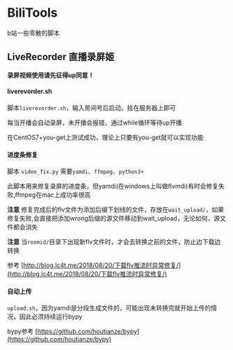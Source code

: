 # BiliTools
b站一些零散的脚本


## LiveRecorder 直播录屏姬

**录屏视频使用请先征得up同意！**

#### liverevorder.sh
脚本`liverevorder.sh`，输入房间号后启动，挂在服务器上即可

每当开播会自动录屏，未开播会报错，通过while循环等待up开播

在CentOS7+you-get上测试成功，理论上只要有you-get就可以实现功能

#### 进度条修复


脚本 `video_fix.py` 需要`yamdi`、`ffmpeg`、`python3+`

此脚本用来修复录屏的进度条，但yamdi(在windows上叫做flvmdi)有时会修复失败,ffmpeg在mac上成功率很高

**注意** 修复完成后的flv文件为添加后缀下划线的文件，存放在`wait_upload/`，如果修复失败,会直接把添加wrong后缀的源文件移动到wait_upload，无论如何，源文件都会消失

**注意** 当`roomid/`目录下出现新flv文件时，才会去转换之前的文件，防止边下载边转换


参考 [http://blog.lc4t.me/2018/08/20/下载flv推流时异常修复/](http://blog.lc4t.me/2018/08/20/下载flv推流时异常修复/)

#### 自动上传

`upload.sh`，因为yamdi是分段生成文件的，可能出现未转换完就开始上传的情况，因此必须持续运行bypy

bypy参考 [https://github.com/houtianze/bypy](https://github.com/houtianze/bypy)
